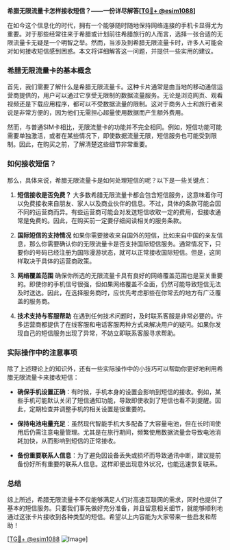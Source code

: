 **希腊无限流量卡怎样接收短信？——一份详尽解答[[TG💪+ @esim1088](https://t.me/s/esim1088)]**

在如今这个信息化的时代，拥有一个能够随时随地保持网络连接的手机卡显得尤为重要。对于那些经常往来于希腊或计划前往希腊旅行的人而言，选择一张合适的无限流量卡无疑是一个明智之举。然而，当涉及到希腊无限流量卡时，许多人可能会对如何接收短信感到困惑。本文将详细解答这一问题，并提供一些实用的建议。

### 希腊无限流量卡的基本概念

首先，我们需要了解什么是希腊无限流量卡。这种卡片通常是由当地的移动通信运营商提供的，用户可以通过它享受无限制的数据流量服务。无论是浏览网页、观看视频还是下载应用程序，都可以不受数据流量的限制。这对于商务人士和旅行者来说是非常方便的，因为他们无需担心超量使用数据而产生额外费用。

然而，与普通SIM卡相比，无限流量卡的功能并不完全相同。例如，短信功能可能需要单独激活，或者在某些情况下，即使数据流量无限，短信服务也可能受到限制。因此，在购买之前，了解清楚这些细节非常重要。

### 如何接收短信？

那么，具体来说，希腊无限流量卡是如何处理短信的呢？以下是一些关键点：

1. **短信接收是否免费？**
   大多数希腊无限流量卡都会包含短信服务，这意味着你可以免费接收来自朋友、家人以及商业伙伴的信息。不过，具体的条款可能会因不同的运营商而异。有些运营商可能会对发送短信收取一定的费用，但接收通常是免费的。因此，在购买前一定要仔细阅读相关的服务条款。

2. **国际短信的支持情况**
   如果你需要接收来自国外的短信，比如来自中国的亲友信息，那么你需要确认你的无限流量卡是否支持国际短信服务。通常情况下，只要你的号码已经注册为国际漫游状态，就可以正常接收国际短信。但是，这同样取决于具体的运营商政策。

3. **网络覆盖范围**
   确保你所选的无限流量卡具有良好的网络覆盖范围也是至关重要的。即使你的手机信号很强，但如果网络覆盖不全面，仍然可能导致短信无法及时送达。因此，在选择服务商时，应优先考虑那些在你常去的地方有广泛覆盖的服务商。

4. **技术支持与客服帮助**
   在遇到任何技术问题时，及时联系客服是非常必要的。许多运营商都提供了在线客服和电话客服两种方式来解决用户的疑问。如果你发现自己的短信服务出现了异常，不妨立即联系客服寻求帮助。

### 实际操作中的注意事项

除了上述理论上的知识外，还有一些实际操作中的小技巧可以帮助你更好地利用希腊无限流量卡来接收短信：

- **确保手机设置正确**：有时候，手机本身的设置会影响到短信的接收。例如，某些手机可能默认关闭了短信通知功能，导致即使收到了短信也看不到提醒。因此，定期检查并调整手机的相关设置是很重要的。
  
- **保持电池电量充足**：虽然现代智能手机大多配备了大容量电池，但在长时间使用后仍需注意电量管理。尤其是在旅行期间，频繁使用数据流量会导致电池消耗加快，从而影响到短信的正常接收。

- **备份重要联系人信息**：为了避免因设备丢失或损坏而导致通讯中断，建议提前备份好所有重要的联系人信息。这样即便出现意外状况，也能迅速恢复联系。

### 总结

综上所述，希腊无限流量卡不仅能够满足人们对高速互联网的需求，同时也提供了基本的短信服务。只要我们事先做好充分准备，并且留意相关细节，就能够顺利地通过这张卡片接收到各种类型的短信。希望以上内容能为大家带来一些启发和帮助！

[[TG💪+ @esim1088](https://t.me/s/esim1088) ![Image](https://i.postimg.cc/4NQfJmqS/Snipaste-2025-05-13-00-14-12.png)]